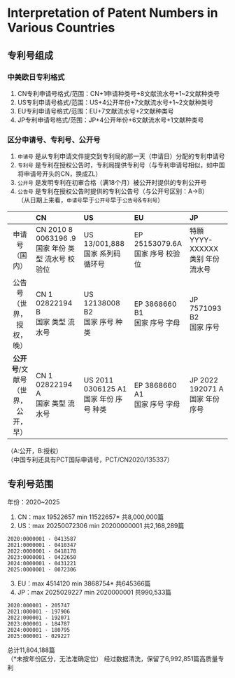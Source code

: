 # Interpretation of Patent Numbers in Various Countries
## 专利号组成
### 中美欧日专利格式
1. CN专利申请号格式/范围：CN+1申请种类号+8文献流水号+1~2文献种类号  
2. US专利申请号格式/范围：US+4公开年份+7文献流水号+1~2文献种类号  
3. EU专利申请号格式/范围：EU+7文献流水号+2文献种类号
4. JP专利申请号格式/范围：JP+4公开年份+6文献流水号+1文献种类号

### 区分申请号、专利号、公开号
1. `申请号` 是从专利申请文件提交到专利局的那一天（申请日）分配的专利申请号  
2. `专利号` 是专利在授权公告时，专利局提供专利号（与专利申请号相似，如中国将申请号开头的CN，换成ZL）  
3. `公开号` 是发明专利在初审合格（满18个月）被公开时提供的专利公开号  
4. `公告号` 是专利在授权公告时提供的专利公告号（与公开号区别：A->B）  
（从日期上来看，`申请号`早于`公开号`早于`公告号`&`专利号`）

|        |   CN   |   US   |   EU   |   JP   |
|:------:|:------|:------|:------|:------|
| 申请号<br>（国内）| CN 2010 8 0063196 .9 <br>国家 年份 类型 流水号 校验位|US 13/001,888<br>国家 系列码 循环号|EP 25153079.6A<br>国家 序号 校验位|特願YYYY-XXXXXX<br>类别 年份 流水号|
|公告号<br>（世界，授权，晚）|CN 1 02822194 B<br>国家 类型 流水号|US 12138008 B2<br>国家 序号 种类|EP 3868660 B1<br>国家 序号 字母|JP 7571093 B2<br>国家 序号|
|**公开号**/文献号<br>（世界，公开，早）|CN 1 02822194 A<br>国家 类型 流水号|US 2011 0306125 A1<br>国家 年份 序号 种类|EP 3868660 A1<br>国家 序号 字母|JP 2022 192071 A<br>国家 年份 序号|  

（A:公开，B:授权）  
（中国专利还具有PCT国际申请号，PCT/CN2020/135337）

## 专利号范围
年份：2020~2025  
1. CN：max 19522657  min 11522657*  共8,000,000篇
2. US：max 20250072306  min  20200000001  共2,168,289篇
```
2020:0000001 - 0413587
2021:0000001 - 0410347
2022:0000001 - 0418178
2023:0000001 - 0422650
2024:0000001 - 0431221
2025:0000001 - 0072306
```
3. EU：max 4514120  min 3868754*  共645366篇
4. JP：max 2025029227  min  2020000001  共990,533篇
```
2020:000001 - 205747
2021:000001 - 197906
2022:000001 - 192071
2023:000001 - 184787
2024:000001 - 180795
2025:000001 - 029227
```
总计11,804,188篇  
（*未按年份区分，无法准确定位）
经过数据清洗，保留了6,992,851篇高质量专利
